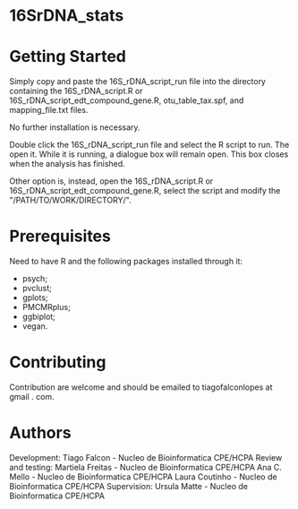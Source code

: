 # 16SrDNA_stats

# Getting Started
Simply copy and paste the 16S_rDNA_script_run file into the directory containing
the 16S_rDNA_script.R or 16S_rDNA_script_edt_compound_gene.R, otu_table_tax.spf, 
and mapping_file.txt files.

No further installation is necessary.

Double click the 16S_rDNA_script_run file and select the R script to run. The 
open it. While it is running, a dialogue box will remain open. This box closes 
when the analysis has finished.

Other option is, instead, open the 16S_rDNA_script.R or 16S_rDNA_script_edt_compound_gene.R, select the script and modify the "/PATH/TO/WORK/DIRECTORY/".

# Prerequisites
Need to have R and the following packages installed through it:
- psych;
- pvclust;
- gplots;
- PMCMRplus;
- ggbiplot;
- vegan.

# Contributing
Contribution are welcome and should be emailed to tiagofalconlopes at gmail . com.

# Authors
Development:
Tiago Falcon - Nucleo de Bioinformatica CPE/HCPA
Review and testing:
Martiela Freitas - Nucleo de Bioinformatica CPE/HCPA
Ana C. Mello - Nucleo de Bioinformatica CPE/HCPA
Laura Coutinho - Nucleo de Bioinformatica CPE/HCPA
Supervision:
Ursula Matte - Nucleo de Bioinformatica CPE/HCPA

